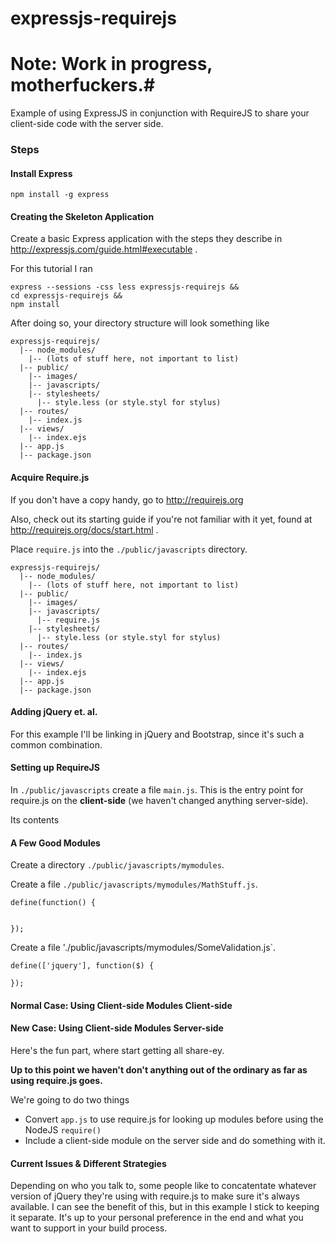 expressjs-requirejs
===================

# Note: Work in progress, motherfuckers.#

Example of using ExpressJS in conjunction with RequireJS to share your client-side code with the server side.



### Steps ###

#### Install Express ####

```
npm install -g express
```

#### Creating the Skeleton Application ####
Create a basic Express application with the steps they describe in http://expressjs.com/guide.html#executable .

For this tutorial I ran 
```
express --sessions -css less expressjs-requirejs &&
cd expressjs-requirejs &&
npm install
```

After doing so, your directory structure will look something like
```
expressjs-requirejs/
  |-- node_modules/
    |-- (lots of stuff here, not important to list)
  |-- public/
    |-- images/
    |-- javascripts/
    |-- stylesheets/
      |-- style.less (or style.styl for stylus)
  |-- routes/
    |-- index.js
  |-- views/
    |-- index.ejs
  |-- app.js
  |-- package.json
```

#### Acquire Require.js ####

If you don't have a copy handy, go to http://requirejs.org

Also, check out its starting guide if you're not familiar with it yet, found
at http://requirejs.org/docs/start.html .

Place `require.js` into the `./public/javascripts` directory. 
```
expressjs-requirejs/
  |-- node_modules/
    |-- (lots of stuff here, not important to list)
  |-- public/
    |-- images/
    |-- javascripts/
      |-- require.js
    |-- stylesheets/
      |-- style.less (or style.styl for stylus)
  |-- routes/
    |-- index.js
  |-- views/
    |-- index.ejs
  |-- app.js
  |-- package.json
```

#### Adding jQuery et. al. ####
For this example I'll be linking in jQuery and Bootstrap, since it's such a 
common combination.

#### Setting up RequireJS ####

In `./public/javascripts` create a file `main.js`. This is the entry point for
require.js on the **client-side** (we haven't changed anything server-side).

Its contents

#### A Few Good Modules ####
Create a directory `./public/javascripts/mymodules`.

Create a file `./public/javascripts/mymodules/MathStuff.js`.
```
define(function() {


});
```

Create a file './public/javascripts/mymodules/SomeValidation.js`.
```
define(['jquery'], function($) {

});
```



#### Normal Case: Using Client-side Modules Client-side ####

#### New Case: Using Client-side Modules Server-side ####

Here's the fun part, where start getting all share-ey.

**Up to this point we haven't don't anything out of the ordinary as far as
using require.js goes.**

We're going to do two things
* Convert `app.js` to use require.js for looking up modules before using the
NodeJS `require()`
* Include a client-side module on the server side and do something with it.

#### Current Issues & Different Strategies ####

Depending on who you talk to, some people like to concatentate whatever version
of jQuery they're using with require.js to make sure it's always available. I
can see the benefit of this, but in this example I stick to keeping it
separate. It's up to your personal preference in the end and what you want to
support in your build process.

